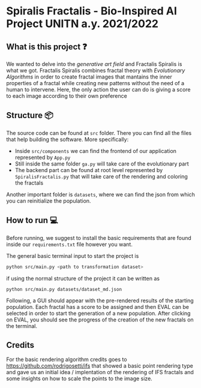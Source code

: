 # Spiralis Fractalis - Bio-Inspired AI Project UNITN a.y. 2021/2022

## What is this project :question:

We wanted to delve into the *generative art field* and Fractalis Spiralis is what we got. Fractalis Spiralis combines fractal theory with *Evolutionary Algorithms* in order to create fractal images that mantains the inner properties of a fractal while creating new patterns without the need of a human to intervene.
Here, the only action the user can do is giving a score to each image according to their own preference

## Structure :package:

The source code can be found at `src` folder. There you can find all the files that help building the software.
More specifically:

- Inside `src/components` we can find the frontend of our application represented by `App.py`
- Still inside the same folder `ga.py` will take care of the evolutionary part
- The backend part can be found at root level represented by `SpiralisFractalis.py` that will take care of the rendering and coloring the fractals

Another important folder is `datasets`, where we can find the json from which you can reinitialize the population.

## How to run :computer:
Before running, we suggest to install the basic requirements that are found inside our `requirements.txt` file however you want.

The general basic terminal input to start the project is

``` bash
python src/main.py <path to transformation dataset>
```

if using the normal structure of the project it can be written as

``` bash
python src/main.py datasets/dataset_md.json
```

Following, a GUI should appear with the pre-rendered results of the starting population. Each fractal has a score to be assigned and then EVAL can be selected in order to start the generation of a new population. After clicking on EVAL, you should see the progress of the creation of the new fractals on the terminal.

## Credits

For the basic rendering algorithm credits goes to https://github.com/rodrigosetti/ifs that showed a basic point rendering type and gave us an initial idea / implentation of the rendering of IFS fractals and some insights on how to scale the points to the image size.
